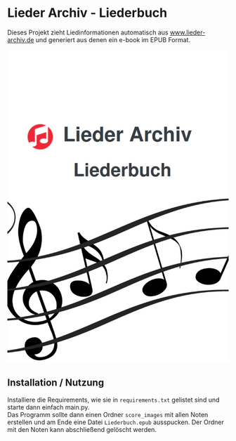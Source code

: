 # Lieder Archiv - Liederbuch

Dieses Projekt zieht Liedinformationen automatisch aus www.lieder-archiv.de
und generiert aus denen ein e-book im EPUB Format.

![Buchcover](cover.png)

## Installation / Nutzung 

Installiere die Requirements, wie sie in `requirements.txt` gelistet sind
und starte dann einfach main.py.  
Das Programm sollte dann einen Ordner `score_images` mit allen Noten erstellen
und am Ende eine Datei `Liederbuch.epub` ausspucken.
Der Ordner mit den Noten kann abschließend gelöscht werden.
